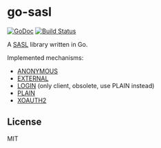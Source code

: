 # go-sasl

[![GoDoc](https://godoc.org/github.com/emersion/go-sasl?status.svg)](https://godoc.org/github.com/emersion/go-sasl)
[![Build Status](https://travis-ci.org/emersion/go-sasl.svg?branch=master)](https://travis-ci.org/emersion/go-sasl)

A [SASL](https://tools.ietf.org/html/rfc4422) library written in Go.

Implemented mechanisms:
* [ANONYMOUS](https://tools.ietf.org/html/rfc4505)
* [EXTERNAL](https://tools.ietf.org/html/rfc4422)
* [LOGIN](https://tools.ietf.org/html/draft-murchison-sasl-login-00) (only client, obsolete, use PLAIN instead)
* [PLAIN](https://tools.ietf.org/html/rfc4616)
* [XOAUTH2](https://developers.google.com/gmail/xoauth2_protocol)

## License

MIT
